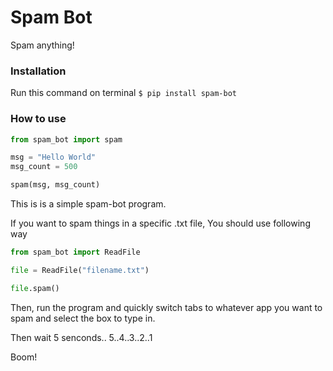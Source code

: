 # Spam Bot

Spam anything!

### Installation

Run this command on terminal
`$ pip install spam-bot`

### How to use

```python
from spam_bot import spam

msg = "Hello World"
msg_count = 500

spam(msg, msg_count)
```

This is is a simple spam-bot program.

If you want to spam things in a specific .txt file, You should use following way

```python
from spam_bot import ReadFile

file = ReadFile("filename.txt")

file.spam()
```

Then, run the program and quickly switch tabs to whatever app you want to spam and select the box to type in.

Then wait 5 senconds.. 5..4..3..2..1

Boom!
